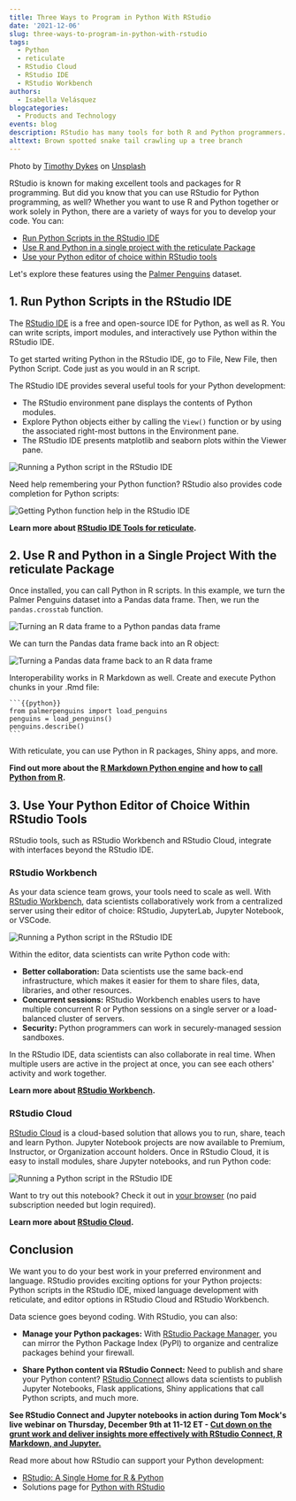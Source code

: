 ```yaml
---
title: Three Ways to Program in Python With RStudio
date: '2021-12-06'
slug: three-ways-to-program-in-python-with-rstudio
tags:
  - Python
  - reticulate
  - RStudio Cloud
  - RStudio IDE
  - RStudio Workbench
authors:
  - Isabella Velásquez
blogcategories:
  - Products and Technology
events: blog
description: RStudio has many tools for both R and Python programmers. In this blog post, we’ll showcase various ways that you can program in Python with RStudio tools.
alttext: Brown spotted snake tail crawling up a tree branch
---
```

<caption>
Photo by <a href="https://unsplash.com/@timothycdykes?utm_source=unsplash&utm_medium=referral&utm_content=creditCopyText">Timothy Dykes</a> on <a href="https://unsplash.com/?utm_source=unsplash&utm_medium=referral&utm_content=creditCopyText">Unsplash</a>
</caption>

RStudio is known for making excellent tools and packages for R programming. But did you know that you can use RStudio for Python programming, as well? Whether you want to use R and Python together or work solely in Python, there are a variety of ways for you to develop your code. You can:

* [Run Python Scripts in the RStudio IDE](#1-run-python-scripts-in-the-rstudio-ide)
* [Use R and Python in a single project with the reticulate Package](#2-use-r-and-python-in-a-single-project-with-the-reticulate-package)
* [Use your Python editor of choice within RStudio tools](#3-use-your-python-editor-of-choice-within-rstudio-tools)

Let's explore these features using the <a href="https://allisonhorst.github.io/palmerpenguins/" target = "_blank">Palmer Penguins</a> dataset.

## 1. Run Python Scripts in the RStudio IDE

The <a href="https://www.rstudio.com/products/rstudio" target = "_blank">RStudio IDE</a> is a free and open-source IDE for Python, as well as R. You can write scripts, import modules, and interactively use Python within the RStudio IDE.

To get started writing Python in the RStudio IDE, go to File, New File, then Python Script. Code just as you would in an R script.

The RStudio IDE provides several useful tools for your Python development:

* The RStudio environment pane displays the contents of Python modules.
* Explore Python objects either by calling the `View()` function or by using the associated right-most buttons in the Environment pane.
* The RStudio IDE presents matplotlib and seaborn plots within the Viewer pane.

![Running a Python script in the RStudio IDE](gif/gif2.gif)

Need help remembering your Python function? RStudio also provides code completion for Python scripts:

![Getting Python function help in the RStudio IDE](gif/gif3.gif)

**Learn more about <a href="https://rstudio.github.io/reticulate/articles/rstudio_ide.html" target = "_blank">RStudio IDE Tools for reticulate</a>.**

## 2. Use R and Python in a Single Project With the reticulate Package

Once installed, you can call Python in R scripts. In this example, we turn the Palmer Penguins dataset into a Pandas data frame. Then, we run the 
`pandas.crosstab` function.

![Turning an R data frame to a Python pandas data frame](gif/gif6.gif)

We can turn the Pandas data frame back into an R object:

![Turning a Pandas data frame back to an R data frame](gif/gif7.gif)

Interoperability works in R Markdown as well. Create and execute Python chunks in your .Rmd file:

````
```{{python}}
from palmerpenguins import load_penguins
penguins = load_penguins()
penguins.describe()
```
````

With reticulate, you can use Python in R packages, Shiny apps, and more.

**Find out more about the <a href="https://rstudio.github.io/reticulate/articles/r_markdown.html" target = "_blank">R Markdown Python engine</a> and how to <a href="https://rstudio.github.io/reticulate/articles/calling_python.html" target = "_blank">call Python from R</a>.**

## 3. Use Your Python Editor of Choice Within RStudio Tools

RStudio tools, such as RStudio Workbench and RStudio Cloud, integrate with interfaces beyond the RStudio IDE.

### RStudio Workbench

As your data science team grows, your tools need to scale as well. With <a href="https://www.rstudio.com/products/workbench/" target = "_blank">RStudio Workbench</a>, data scientists collaboratively work from a centralized server using their editor of choice: RStudio, JupyterLab, Jupyter Notebook, or VSCode.

![Running a Python script in the RStudio IDE](gif/gif5.gif)

Within the editor, data scientists can write Python code with:

* **Better collaboration:** Data scientists use the same back-end infrastructure, which makes it easier for them to share files, data, libraries, and other resources.
* **Concurrent sessions:** RStudio Workbench enables users to have multiple concurrent R or Python sessions on a single server or a load-balanced cluster of servers.
* **Security:** Python programmers can work in securely-managed session sandboxes.

In the RStudio IDE, data scientists can also collaborate in real time. When multiple users are active in the project at once, you can see each others' activity and work together.

**Learn more about <a href="https://www.rstudio.com/products/workbench/" target = "_blank">RStudio Workbench</a>.**

### RStudio Cloud

<a href="https://www.rstudio.com/products/cloud/" target = "_blank">RStudio Cloud</a> is a cloud-based solution that allows you to run, share, teach and learn Python. Jupyter Notebook projects are now available to Premium, Instructor, or Organization account holders. Once in RStudio Cloud, it is easy to install modules, share Jupyter notebooks, and run Python code:

![Running a Python script in the RStudio IDE](gif/gif4.gif)

Want to try out this notebook? Check it out in <a href="https://rstudio.cloud/project/2997990" target = "_blank">your browser</a> (no paid subscription needed but login required).

**Learn more about <a href="https://www.rstudio.com/products/cloud/" target = "_blank">RStudio Cloud</a>.**

## Conclusion

We want you to do your best work in your preferred environment and language. RStudio provides exciting options for your Python projects: Python scripts in the RStudio IDE, mixed language development with reticulate, and editor options in RStudio Cloud and RStudio Workbench.

Data science goes beyond coding. With RStudio, you can also:

* **Manage your Python packages:** With <a href="https://www.rstudio.com/products/package-manager/" target = "_blank">RStudio Package Manager</a>, you can mirror the Python Package Index (PyPI) to organize and centralize packages behind your firewall.

* **Share Python content via RStudio Connect:** Need to publish and share your Python content? <a href="https://www.rstudio.com/products/connect/" target = "_blank">RStudio Connect</a> allows data scientists to publish Jupyter Notebooks, Flask applications, Shiny applications that call Python scripts, and much more.

**See RStudio Connect and Jupyter notebooks in action during Tom Mock's live webinar on Thursday, December 9th at 11-12 ET - <a href="https://www.youtube.com/watch?v=iJspIB-Wh38" target = "_blank">Cut down on the grunt work and deliver insights more effectively with RStudio Connect, R Markdown, and Jupyter.</a>**

Read more about how RStudio can support your Python development:

* <a href="https://www.rstudio.com/solutions/r-and-python/" target = "_blank">RStudio: A Single Home for R & Python</a>
* Solutions page for <a href="https://solutions.rstudio.com/python/" target = "_blank">Python with RStudio</a>
